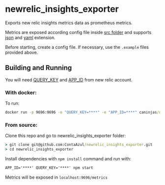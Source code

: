 # newrelic_insights_exporter
Exports new relic insights metrics data as prometheus metrics.

Metrics are exposed according config file inside [src folder](https://github.com/ContaAzul/newrelic_insights_exporter/tree/master/src) and supports [json](https://github.com/ContaAzul/newrelic_insights_exporter/blob/master/src/config.json.example) and [yaml](https://github.com/ContaAzul/newrelic_insights_exporter/blob/master/src/config.yaml.example) extension.

Before starting, create a config file. If necessary, use the `.example` files provided above.

## **Building and Running**
You will need [QUERY_KEY](https://docs.newrelic.com/docs/insights/insights-api/get-data/query-insights-event-data-api) and [APP_ID](https://docs.newrelic.com/docs/apis/rest-api-v2/requirements/find-product-id) from new relic account.

### **With docker:**
To run:

```cmd
docker run -p 9696:9696 -e "QUERY_KEY=****" -e "APP_ID=****" caninjas/newrelic_insights_exporter
```

### **From source:**
Clone this repo and go to newrelic_insights_exporter folder:
```cmd
> git clone git@github.com:ContaAzul/newrelic_insights_exporter.git
> cd newrelic_insights_exporter
```

Install dependencies with ```npm install``` command and run with:
```cmd
APP_ID='****' QUERY_KEY='****' npm start
```

Metrics will be exposed in ```localhost:9696/metrics```
